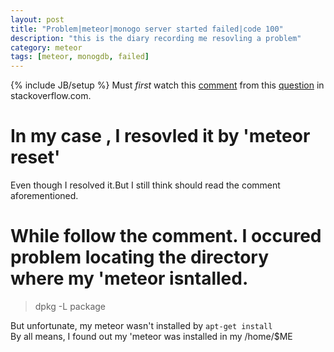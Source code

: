 ```yaml
---
layout: post
title: "Problem|meteor|monogo server started failed|code 100"
description: "this is the diary recording me resovling a problem"
category: meteor
tags: [meteor, monogdb, failed]
---
```

{% include JB/setup %}
Must *first* watch this [comment](http://stackoverflow.com/questions/10103830/problems-to-run-examples-in-meteor#answer-15752736) from this [question](http://stackoverflow.com/questions/10103830/problems-to-run-examples-in-meteor) in stackoverflow.com.    

# In my case , I resovled it by 'meteor reset'  
Even though I resolved it.But I still think should read the comment aforementioned.  

# While follow the comment. I occured problem locating the directory where my 'meteor isntalled.
>    
>    dpkg -L package  

But unfortunate, my meteor wasn't installed by `apt-get install`  
By all means, I found out my 'meteor was installed in my /home/$ME  